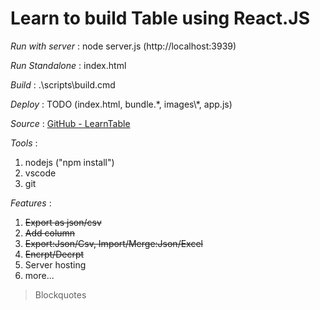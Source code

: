 # Learn to build Table using React.JS

*Run with server* : node server.js
                    (http://localhost:3939)

*Run Standalone*  : index.html

*Build*  : .\scripts\build.cmd

*Deploy* : TODO (index.html, bundle.*, images\\\*, app.js)

*Source* : [GitHub - LearnTable](https://github.com/kentube/LearnTable.git)

*Tools* : 
1. nodejs ("npm install")
2. vscode
3. git

*Features* :
1. ~~Export as json/csv~~
2. ~~Add column~~
3. ~~Export:Json/Csv, Import/Merge:Json/Excel~~
4. ~~Encrpt/Decrpt~~
5. Server hosting
6. more...

> Blockquotes
